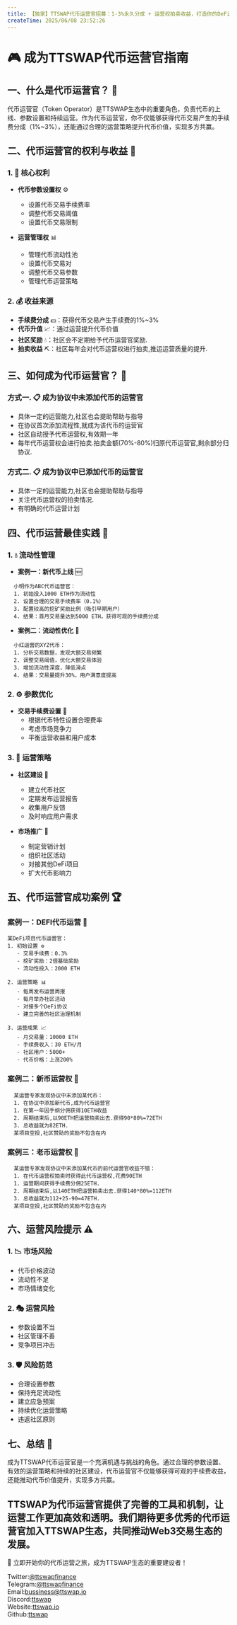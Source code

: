 ```yaml
---
title: 【独家】TTSWAP代币运营官招募：1-3%永久分成 + 运营权拍卖收益，打造你的DeFi财富帝国！
createTime: 2025/06/08 23:52:26
---
```



# 🎮 成为TTSWAP代币运营官指南

## 一、什么是代币运营官？ 🤔

代币运营官（Token Operator）是TTSWAP生态中的重要角色，负责代币的上线、参数设置和持续运营。作为代币运营官，你不仅能够获得代币交易产生的手续费分成（1%~3%），还能通过合理的运营策略提升代币价值，实现多方共赢。

## 二、代币运营官的权利与收益 💫

### 1. 🎯 核心权利
- **代币参数设置权** ⚙️
  - 设置代币交易手续费率
  - 调整代币交易阈值
  - 设置代币交易限制

- **运营管理权** 📊
  - 管理代币流动性池
  - 设置代币交易对
  - 调整代币交易参数
  - 管理代币运营策略

### 2. 💰 收益来源
- **手续费分成** 💵：获得代币交易产生手续费的1%~3%
- **代币升值** 📈：通过运营提升代币价值
- **社区奖励** 💧：社区会不定期给予代币运营官奖励.
- **拍卖收益** ⛏️：社区每年会对代币运营权进行拍卖,推运运营质量的提升.

## 三、如何成为代币运营官？ 🚀

### 方式一. 📋 成为协议中未添加代币的运营官
- 具体一定的运营能力,社区也会提助帮助与指导
- 在协议首次添加流程性,就成为该代币的运营官
- 社区自动授予代币运营权,有效期一年
- 每年代币运营权会进行拍卖.拍卖金额(70%-80%)归原代币运营官,剩余部分归协议.

  
### 方式二. 📋 成为协议中已添加代币的运营官
- 具体一定的运营能力,社区也会提助帮助与指导
- 关注代币运营权的拍卖情况.
- 有明确的代币运营计划


## 四、代币运营最佳实践 🌟

### 1. 💧 流动性管理
- **案例一：新代币上线** 🆕
```
  小明作为ABC代币运营官：
  1. 初始投入1000 ETH作为流动性
  2. 设置合理的交易手续费率（0.1%）
  3. 配置较高的挖矿奖励比例（吸引早期用户）
  4. 结果：首月交易量达到5000 ETH，获得可观的手续费分成
```

- **案例二：流动性优化** 🔄
```
  小红运营的XYZ代币：
  1. 分析交易数据，发现大额交易频繁
  2. 调整交易阈值，优化大额交易体验
  3. 增加流动性深度，降低滑点
  4. 结果：交易量提升30%，用户满意度提高
```


### 2. ⚙️ 参数优化
- **交易手续费设置** 💸
  - 根据代币特性设置合理费率
  - 考虑市场竞争力
  - 平衡运营收益和用户成本

### 3. 📢 运营策略
- **社区建设** 👥
  - 建立代币社区
  - 定期发布运营报告
  - 收集用户反馈
  - 及时响应用户需求

- **市场推广** 📣
  - 制定营销计划
  - 组织社区活动
  - 对接其他DeFi项目
  - 扩大代币影响力

## 五、代币运营官成功案例 🏆

### 案例一：DEFI代币运营 💎
```
某DeFi项目代币运营官：
1. 初始设置 ⚙️
   - 交易手续费：0.3%
   - 挖矿奖励：2倍基础奖励
   - 流动性投入：2000 ETH

2. 运营策略 📊
   - 每周发布运营周报
   - 每月举办社区活动
   - 对接多个DeFi协议
   - 建立完善的社区治理机制

3. 运营成果 📈
   - 月交易量：10000 ETH
   - 手续费收入：30 ETH/月
   - 社区用户：5000+
   - 代币价格：上涨200%
```
### 案例二：新币运营权 🔄
```
  某运营专家发现协议中末添加某代币：
  1. 在协议中添加新代币,成为代币运营官
  1. 在第一年因手纲分佣获得10ETH收益
  2. 周期结束后,以90ETH把运营拍卖出去.获得90*80%=72ETH
  3. 总收益就为82ETH.
  某项目空投,社区赞助的奖励不包含在内
```

### 案例三：老币运营权 🔄

```
  某运营专家发现协议中末添加某代币的前代运营官收益不错：
  1. 在代币运营权拍卖时获得此代币运营权,花费90ETH
  1. 运营期间获得手续费分佣25ETH.
  2. 周期结束后,以140ETH把运营拍卖出去.获得140*80%=112ETH
  3. 总收益就为112+25-90=47ETH.
  某项目空投,社区赞助的奖励不包含在内
```

## 六、运营风险提示 ⚠️

### 1. 📉 市场风险
- 代币价格波动
- 流动性不足
- 市场情绪变化

### 2. 🎭 运营风险
- 参数设置不当
- 社区管理不善
- 竞争项目冲击

### 3. 🛡️ 风险防范
- 合理设置参数
- 保持充足流动性
- 建立应急预案
- 持续优化运营策略
- 违返社区原则

## 七、总结 🎉

成为TTSWAP代币运营官是一个充满机遇与挑战的角色。通过合理的参数设置、有效的运营策略和持续的社区建设，代币运营官不仅能够获得可观的手续费收益，还能推动代币价值提升，实现多方共赢。

TTSWAP为代币运营官提供了完善的工具和机制，让运营工作更加高效和透明。我们期待更多优秀的代币运营官加入TTSWAP生态，共同推动Web3交易生态的发展。
---
💫 立即开始你的代币运营之旅，成为TTSWAP生态的重要建设者！


Twitter:[@ttswapfinance](https://x.com/ttswapFinance)  
Telegram:[@ttswapfinance](https://t.me/ttswapfinance)  
Email:[bussiness@ttswap.io](mailto:bussiness@ttswap.io)  
Discord:[ttswap](https://discord.gg/XygqnmQgX3)  
Website:[ttswap.io](http://www.ttswap.io)  
Github:[ttswap](http://github.com/ttswap)  
